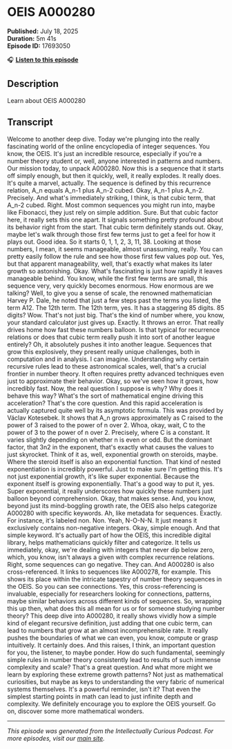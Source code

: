 # OEIS A000280

**Published:** July 18, 2025  
**Duration:** 5m 41s  
**Episode ID:** 17693050

🎧 **[Listen to this episode](https://intellectuallycurious.buzzsprout.com/2529712/episodes/17693050-oeis-a000280)**

## Description

Learn about OEIS A000280

## Transcript

Welcome to another deep dive. Today we're plunging into the really fascinating world of the online encyclopedia of integer sequences. You know, the OEIS. It's just an incredible resource, especially if you're a number theory student or, well, anyone interested in patterns and numbers. Our mission today, to unpack A000280. Now this is a sequence that it starts off simply enough, but then it quickly, well, it really explodes. It really does. It's quite a marvel, actually. The sequence is defined by this recurrence relation, A_n equals A_n-1 plus A_n-2 cubed. Okay, A_n-1 plus A_n-2. Precisely. And what's immediately striking, I think, is that cubic term, that A_n-2 cubed. Right. Most common sequences you might run into, maybe like Fibonacci, they just rely on simple addition. Sure. But that cubic factor here, it really sets this one apart. It signals something pretty profound about its behavior right from the start. That cubic term definitely stands out. Okay, maybe let's walk through those first few terms just to get a feel for how it plays out. Good idea. So it starts 0, 1, 1, 2, 3, 11, 38. Looking at those numbers, I mean, it seems manageable, almost unassuming, really. You can pretty easily follow the rule and see how those first few values pop out. Yes, but that apparent manageability, well, that's exactly what makes its later growth so astonishing. Okay. What's fascinating is just how rapidly it leaves manageable behind. You know, while the first few terms are small, this sequence very, very quickly becomes enormous. How enormous are we talking? Well, to give you a sense of scale, the renowned mathematician Harvey P. Dale, he noted that just a few steps past the terms you listed, the term A12. The 12th term. The 12th term, yes. It has a staggering 85 digits. 85 digits? Wow. That's not just big. That's the kind of number where, you know, your standard calculator just gives up. Exactly. It throws an error. That really drives home how fast these numbers balloon. Is that typical for recurrence relations or does that cubic term really push it into sort of another league entirely? Oh, it absolutely pushes it into another league. Sequences that grow this explosively, they present really unique challenges, both in computation and in analysis. I can imagine. Understanding why certain recursive rules lead to these astronomical scales, well, that's a crucial frontier in number theory. It often requires pretty advanced techniques even just to approximate their behavior. Okay, so we've seen how it grows, how incredibly fast. Now, the real question I suppose is why? Why does it behave this way? What's the sort of mathematical engine driving this acceleration? That's the core question. And this rapid acceleration is actually captured quite well by its asymptotic formula. This was provided by Václav Kotesebek. It shows that A_n grows approximately as C raised to the power of 3 raised to the power of n over 2. Whoa, okay, wait, C to the power of 3 to the power of n over 2. Precisely, where C is a constant. It varies slightly depending on whether n is even or odd. But the dominant factor, that 3n2 in the exponent, that's exactly what causes the values to just skyrocket. Think of it as, well, exponential growth on steroids, maybe. Where the steroid itself is also an exponential function. That kind of nested exponentiation is incredibly powerful. Just to make sure I'm getting this. It's not just exponential growth, it's like super exponential. Because the exponent itself is growing exponentially. That's a good way to put it, yes. Super exponential, it really underscores how quickly these numbers just balloon beyond comprehension. Okay, that makes sense. And, you know, beyond just its mind-boggling growth rate, the OEIS also helps categorize A000280 with specific keywords. Ah, like metadata for sequences. Exactly. For instance, it's labeled non. Non. Yeah, N-O-N-N. It just means it exclusively contains non-negative integers. Okay, simple enough. And that simple keyword. It's actually part of how the OEIS, this incredible digital library, helps mathematicians quickly filter and categorize. It tells us immediately, okay, we're dealing with integers that never dip below zero, which, you know, isn't always a given with complex recurrence relations. Right, some sequences can go negative. They can. And A000280 is also cross-referenced. It links to sequences like A000278, for example. This shows its place within the intricate tapestry of number theory sequences in the OEIS. So you can see connections. Yes, this cross-referencing is invaluable, especially for researchers looking for connections, patterns, maybe similar behaviors across different kinds of sequences. So, wrapping this up then, what does this all mean for us or for someone studying number theory? This deep dive into A000280, it really shows vividly how a simple kind of elegant recursive definition, just adding that one cubic term, can lead to numbers that grow at an almost incomprehensible rate. It really pushes the boundaries of what we can even, you know, compute or grasp intuitively. It certainly does. And this raises, I think, an important question for you, the listener, to maybe ponder. How do such fundamental, seemingly simple rules in number theory consistently lead to results of such immense complexity and scale? That's a great question. And what more might we learn by exploring these extreme growth patterns? Not just as mathematical curiosities, but maybe as keys to understanding the very fabric of numerical systems themselves. It's a powerful reminder, isn't it? That even the simplest starting points in math can lead to just infinite depth and complexity. We definitely encourage you to explore the OEIS yourself. Go on, discover some more mathematical wonders.

---
*This episode was generated from the Intellectually Curious Podcast. For more episodes, visit our [main site](https://intellectuallycurious.buzzsprout.com).*
